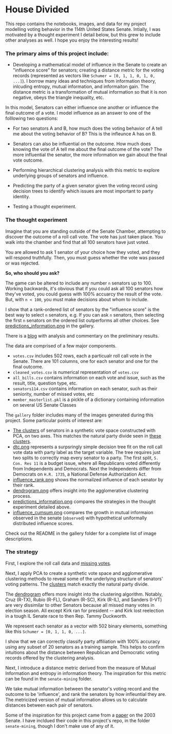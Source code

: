 # House Divided
This repo contains the notebooks, images, and data for my project modelling voting behavior in the 114th United States Senate. Intially, I was motivated by a thought experiment I detail below, but this grew to include other analyses as well. I hope you enjoy the interesting results! 


### The primary aims of this project include:
- Developing a mathematical model of influence in the Senate to create an "influence score" for senators; creating a distance metric for the voting records (represented as vectors like `Schumer = [0, 1, 1, 0, 1, 0, ...]`). I borrow many ideas and techniques from information theory, inlcuding entropy, mutual information, and informaiton gain. The distance metric is a transformation of mutual information so that it is non negative, obeys the triangle inequality, etc. 

 In this model, Senators can either influence one another or influence the final outcome of a vote. I model influence as an answer to one of the folllowing two questions:
  - For two senators A and B, how much does the voting behavior of A tell me about the voting behavior of B? This is the infleunce A has on B. 
  - Senators can also be influential on the outcome. How much does knowing the vote of A tell me about the final outcome of the vote? The more influential the senator, the more information we gain about the final vote outcome. 

- Performing hierarchical clustering analysis with this metric to explore underlying groups of senators and influence. 
- Predicting the party of a given senator given the voting record using decision trees to identify which issues are most important to party identity. 
- Testing a thought experiment. 


### The thought experiment

Imagine that you are standing outside of the Senate Chamber, attempting to discover the outcome of a roll call vote. The vote has just taken place. You walk into the chamber and find that all 100 senators have just voted. 

You are allowed to ask 1 senator of your choice how they voted, and they will respond truthfully. 
Then, you must guess whether the vote was passed or was rejected. 

**So, who should you ask?**

The game can be altered to include any number `n` senators up to 100. Working backwards, it's obvious that if you could ask all 100 senators how they've voted, you could guess with 100% accuarcy the result of the vote. But, with `n < 100`, you must make decisions about whom to include. 

I show that a rank-ordered list of senators by the "influence score" is the best way to select `n` senators, e.g. If you can ask `n` senators, then selecting the first `n` senators on the ordered list outperforms all other choices. See [predictions_information.png](https://github.com/HigginTown/HouseDivided/blob/master/gallery/influence_predictions/predictions_information.png) in the gallery. 


There is a [blog](http://www.adammassachi.com/senate-114/) with analysis and commentary on the preliminary results. 

The data are comprised of a few major components. 
 - `votes.csv` includes 502 rows, each a particualr roll call vote in the Senate. There are 101 columns, one for each senator and one for the final outcome. 
 - `cleaned_votes.csv` is numerical representation of `votes.csv`
 - `all_bills.csv` contains information on each vote and issue, such as the result, title, question type, etc. 
 - `senators114.csv` contains information on each senator, such as their seniority, number of missed votes, etc
 - `member_masterlist.pkl` is a pickle of a dictionary containing information on several US Senate Classes

The `gallery` folder includes many of the images generated during this project. Some particular points of interest are:
 - [The clusters](http://www.adammassachi.com/clusters/senate_divided.html) of senators in a synthetic vote space constructed with PCA, on two axes. This matches the natural party divide seen in [these clusters](http://www.adammassachi.com/clusters/senate_divided_2.html). 
 - [dtc.png](https://github.com/HigginTown/HouseDivided/blob/master/gallery/cluster_correlation/dtc.png) represents a surpsringly simple decision tree fit on the roll call vote data with party label as the target variable. The tree requires just two splits to correctly map every senator to a party. The first split, `S. Con. Res 11` is a budget issue, where all Republicans voted differently from Independents and Democrats. Next the Independents differ from Democrats on `H.R. 1735`, a National Defense Authorization Act. 
 - [influence_rank.png](https://github.com/HigginTown/HouseDivided/blob/master/gallery/influence_predictions/influence_rank.png) shows the normailzed influence of each senator by their rank. 
 - [dendrogram.png](https://github.com/HigginTown/HouseDivided/blob/master/gallery/cluster_correlation/dendrogram.png) offers insight into the agglomerative clustering process. 
 - [predictions_information.png](https://github.com/HigginTown/HouseDivided/blob/master/gallery/influence_predictions/predictions_information.png) compares the strategies in the thought experiment detailed above. 
 - [influence_cumsum.png](https://github.com/HigginTown/HouseDivided/blob/master/gallery/influence_predictions/influence_cumsum.png) compares the growth in mutual informaion observed in the senate (`observed`) with hypothetical uniformally distributed influence scores.

Check out the README in the gallery folder for a complete list of image descriptions. 



### The strategy

First, I explore the roll call data and [missing votes](http://www.adammassachi.com/missing-votes/). 

Next, I apply PCA to create a synthetic vote space and agglomerative clustering methods to reveal some of the underlying structure of senators' voting patterns. The [clusters](http://www.adammassachi.com/clusters/) match exactly the natural party divide. 

The [dendrogram](http://www.adammassachi.com/clusters/dendrogram.png) offers more insight into the clustering algorithm. Notably, Cruz (R-TX), Rubio (R-FL), Graham (R-SC), Kirk (R-IL), and Sanders (I-VT) are very dissimilar to other Senators because all missed many votes in election season. All except Kirk ran for president -- and Kirk lost reelection in a tough IL Senate race to then Rep. Tammy Duckworth. 

We represent each senator as a vector with 502 binary elements, something like this `Schumer = [0, 1, 1, 0, ...]`. 

I show that we can correctly classify party affiliation with 100% accuracy using any subset of 20 senators as a training sample. This helps to confirm intuitions about the distance between Republican and Democratic voting records offered by the clustering analysis. 

Next, I introduce a distance metric derived from the measure of Mutual Information and entropy in information theory. The inspiration for this metric can be found in the `senate-mining` folder. 

We take mutual information between the senator's voting record and the outcome to be 'influence', and rank the senators by how infleuntial they are. The metricized version of mutual information allows us to  calculate distances between each pair of senators. 


Some of the inspiration for this project came from a [paper](http://www.stat.columbia.edu/~jakulin/Politics/) on the 2003 Senate. I have incldued their code in this project's repo, in the folder `senate-mining`, though I don't make use of any of it. 